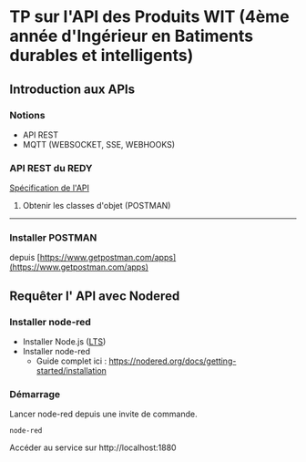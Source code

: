 TP sur l'API des Produits WIT (4ème année d'Ingérieur en Batiments durables et intelligents)
====

Introduction aux APIs
----

### Notions

- API REST
- MQTT (WEBSOCKET, SSE, WEBHOOKS)

### API REST du REDY

[Spécification de l'API](/assets/api/index.html)

1. Obtenir les classes d'objet (POSTMAN)
----

### Installer POSTMAN

depuis [https://www.getpostman.com/apps](https://www.getpostman.com/apps)

Requêter l' API avec Nodered
----

### Installer node-red

- Installer Node.js ([LTS](https://nodejs.org/dist/v8.11.2/node-v8.11.2-x64.msi))
- Installer node-red
  - Guide complet ici : https://nodered.org/docs/getting-started/installation

### Démarrage

Lancer node-red depuis une invite de commande.
```
node-red
```
Accéder au service sur http://localhost:1880

